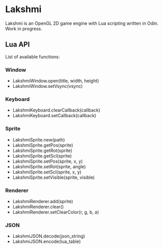 # Lakshmi

Lakshmi is an OpenGL 2D game engine with Lua scripting written in Odin. Work in progress.

## Lua API

List of available functions:

### Window

* LakshmiWindow.open(title, width, height)
* LakshmiWindow.setVsync(vsync)

### Keyboard

* LakshmiKeyboard.clearCallback(callback)
* LakshmiKeyboard.setCallback(callback)

### Sprite

* LakshmiSprite.new(path)
* LakshmiSprite.getPos(sprite)
* LakshmiSprite.getRot(sprite)
* LakshmiSprite.getScl(sprite)
* LakshmiSprite.setPos(sprite, x, y)
* LakshmiSprite.setRot(sprite, angle)
* LakshmiSprite.setScl(sprite, x, y)
* LakshmiSprite.setVisible(sprite, visible)

### Renderer

* LakshmiRenderer.add(sprite)
* LakshmiRenderer.clear()
* LakshmiRenderer.setClearColor(r, g, b, a)

### JSON

* LakshmiJSON.decode(json_string)
* LakshmiJSON.encode(lua_table)
